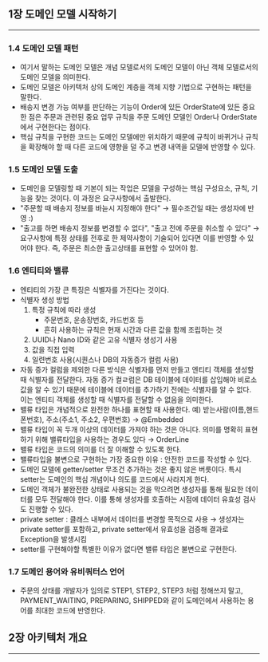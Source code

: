 ## 1장 도메인 모델 시작하기
---
### 1.4 도메인 모델 패턴
- 여기서 말하는 도메인 모델은 개념 모델로서의 도메인 모델이 아닌 객체 모델로서의 도메인 모델을 의미한다.
- 도메인 모델은 아키텍처 상의 도메인 계층을 객체 지향 기법으로 구현하는 패턴을 말한다. 
- 배송지 변경 가능 여부를 판단하는 기능이 Order에 있든 OrderState에 있든 중요한 점은 주문과 관련된 중요 업무 규칙을 주문 도메인 모델인 Order나 OrderState에서 구현한다는 점이다.
- 핵심 규칙을 구현한 코드는 도메인 모델에만 위치하기 때문에 규칙이 바뀌거나 규칙을 확장해야 할 때 다른 코드에 영향을 덜 주고 변경 내역을 모델에 반영할 수 있다.
### 1.5 도메인 모델 도출
- 도메인을 모델링할 때 기본이 되는 작업은 모델을 구성하는 핵심 구성요소, 규칙, 기능을 찾는 것이다. 이 과정은 요구사항에서 출발한다.
- "주문할 때 배송지 정보를 바늗시 지정해야 한다" → 필수조건일 때는 생성자에 반영 :)
- "출고를 하면 배송지 정보를 변경할 수 없다", "출고 전에 주문을 취소할 수 있다" → 요구사항에 특정 상태를 전후로 한 제약사항이 기술되어 있다면 이를 반영할 수 있어야 한다. 즉, 주문은 최소한 출고상태를 표현할 수 있어야 함.
### 1.6 엔티티와 밸류
- 엔티티의 가장 큰 특징은 식별자를 가진다는 것이다. 
- 식별자 생성 방법
    1. 특정 규칙에 따라 생성
        - 주문번호, 운송장번호, 카드번호 등
        - 흔히 사용하는 규칙은 현재 시간과 다른 값을 함께 조립하는 것
    2. UUID나 Nano ID와 같은 고유 식별자 생성기 사용
    3. 값을 직접 입력
    4. 일련번호 사용(시퀀스나 DB의 자동증가 컬럼 사용)
- 자동 증가 컬럼을 제외한 다른 방식은 식별자를 먼저 만들고 엔티티 객체를 생성할 때 식별자를 전달한다. 자동 증가 컬ㄹ럼은 DB 테이블에 데이터를 삽입해야 비로소 값을 알 수 있기 때문에 테이블에 데이터를 추가하기 전에는 식별자를 알 수 없다. 이는 엔티티 객체를 생성할 때 식별자를 전달할 수 없음을 의미한다.
- 밸류 타입은 개념적으로 완전한 하나를 표현할 때 사용한다. 예) 받는사람(이름,핸드폰번호), 주소(주소1, 주소2, 우편번호) → @Embedded
- 밸류 타입이 꼭 두개 이상의 데이터를 가져야 하는 것은 아니다. 의미를 명확히 표현하기 위해 밸류타입을 사용하는 경우도 있다 → OrderLine
- 밸류 타입은 코드의 의미를 더 잘 이해할 수 있도록 한다. 
- 밸류타입을 불변으로 구현하는 가장 중요한 이유 : 안전한 코드를 작성할 수 있다.
- 도메인 모델에 getter/setter 무조건 추가하는 것은 좋지 않은 버릇이다. 특시 setter는 도메인의 핵심 개념이나 의도를 코드에서 사라지게 한다.
- 도메인 객체가 불완전한 상태로 사용되는 것을 막으려면 생성자를 통해 필요한 데이터를 모두 전달해야 한다. 이를 통해 생성자를 호출하는 시점에 데이터 유효성 검사도 진행할 수 있다.
- private setter : 클래스 내부에서 데이터를 변경할 목적으로 사용 → 생성자는 private setter를 포함하고, private setter에서 유효성을 검증해 결과로 Exception을 발생시킴
- setter를 구현해야할 특별한 이유가 없다면 밸류 타입은 불변으로 구현한다. 
### 1.7 도메인 용어와 유비쿼터스 언어
- 주문의 상태를 개발자가 임의로 STEP1, STEP2, STEP3 처럼 정해쓰지 말고, PAYMENT_WAITING, PREPARING, SHIPPED와 같이 도메인에서 사용하는 용어를 최대한 코드에 반영한다. 

## 2장 아키텍처 개요
---

